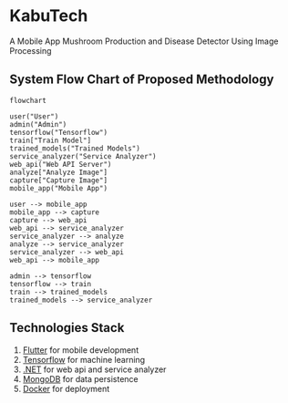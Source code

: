 # KabuTech

A Mobile App Mushroom Production and Disease Detector Using Image Processing

## System Flow Chart of Proposed Methodology

```mermaid
flowchart

user("User")
admin("Admin")
tensorflow("Tensorflow")
train["Train Model"]
trained_models("Trained Models")
service_analyzer("Service Analyzer")
web_api("Web API Server")
analyze["Analyze Image"]
capture["Capture Image"]
mobile_app("Mobile App")

user --> mobile_app
mobile_app --> capture
capture --> web_api
web_api --> service_analyzer
service_analyzer --> analyze
analyze --> service_analyzer
service_analyzer --> web_api
web_api --> mobile_app

admin --> tensorflow
tensorflow --> train
train --> trained_models
trained_models --> service_analyzer
```

## Technologies Stack

1. [Flutter](https://flutter.dev/) for mobile development
2. [Tensorflow](https://www.tensorflow.org/) for machine learning
3. [.NET](https://dotnet.microsoft.com/en-us/) for web api and service analyzer
4. [MongoDB](https://www.mongodb.com/) for data persistence
5. [Docker](https://www.docker.com/) for deployment
